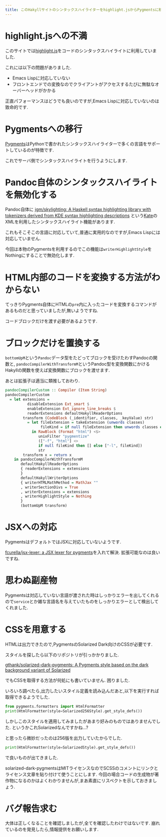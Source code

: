 ```yaml
---
title: このHakyllサイトのシンタックスハイライターをhighlight.jsからPygmentsに移行しました
---
```


# highlight.jsへの不満

このサイトでは[highlight.js](https://highlightjs.org/)をコードのシンタックスハイライトに利用していました.

これには以下の問題がありました.

* Emacs Lispに対応していない
* フロントエンドでの変換なのでクライアントがアクセスするたびに無駄なオーバーヘッドがかかる

正直パフォーマンスはどうでも良いのですが,Emacs Lispに対応していないのは致命的です.

# Pygmentsへの移行

[Pygments](http://pygments.org/)はPythonで書かれたシンタックスハイライターで多くの言語をサポートしているのが特徴です.

これでサーバ側でシンタックスハイライトを行うようにします.

# Pandoc自体のシンタックスハイライトを無効化する

Pandoc自体に
[jgm/skylighting: A Haskell syntax highlighting library with tokenizers derived from KDE syntax highlighting descriptions](https://github.com/jgm/skylighting)
という[Kate](https://kate-editor.org/)のXMLを利用したシンタックスハイライト機能があります.

これもそこそこの言語に対応していて,普通に実用的なのですが,Emacs Lispには対応していません.

今回は本物のPygmentsを利用するのでこの機能は`writerHighlightStyle`をNothingにすることで無効化します.

# HTML内部のコードを変換する方法がわからない

てっきりPygments自体にHTMLの`pre`内に入ったコードを変換するコマンドがあるものだと思っていましたが,無いようですね.

コードブロックだけを渡す必要があるようです.

# ブロックだけを置換する

`bottomUpM`という`Pandoc`データ型をたどってブロックを受けたわすPandocの関数と,
`pandocCompilerWithTransformM`というPandoc型を変換関数にかけるHakyllの関数を使えば変換関数にブロックを渡せます.

あとは拡張子は適当に類推しておわり.

~~~hs
pandocCompilerCustom :: Compiler (Item String)
pandocCompilerCustom
  = let extensions =
          disableExtension Ext_smart $
          enableExtension Ext_ignore_line_breaks $
          readerExtensions defaultHakyllReaderOptions
        transform (CodeBlock (_identifier, classes, _keyValue) str)
          = let fileExtension = takeExtension (unwords classes)
                fileKind = if null fileExtension then unwords classes else tail fileExtension
            in RawBlock (Format "html") <$>
               unixFilter "pygmentize"
               (["-f", "html"] <>
               if null fileKind then [] else ["-l", fileKind])
               str
        transform x = return x
    in pandocCompilerWithTransformM
       defaultHakyllReaderOptions
       { readerExtensions = extensions
       }
       defaultHakyllWriterOptions
       { writerHTMLMathMethod = MathJax ""
       , writerSectionDivs = True
       , writerExtensions = extensions
       , writerHighlightStyle = Nothing
       }
       (bottomUpM transform)
~~~

# JSXへの対応

PygmentsはデフォルトではJSXに対応していないようです.

[fcurella/jsx-lexer: a JSX lexer for pygments](https://github.com/fcurella/jsx-lexer)を入れて解決.
拡張可能なのは良いですね.

# 思わぬ副産物

Pygmentsは対応していない言語が渡された時はしっかりエラーを出してくれるので`service`とか雑な言語名を与えていたものをしっかりエラーとして検出してくれました.

# CSSを用意する

HTMLは出力できたので,PygmentsのSolarized Dark向けのCSSが必要です.

スタイルを探したら以下のリポジトリが引っかかりました.

[gthank/solarized-dark-pygments: A Pygments style based on the dark background variant of Solarized](https://github.com/gthank/solarized-dark-pygments)

でもCSSを取得する方法が何処にも書いていません.
困りました.

いろいろ調べたら,出力したいスタイル定義を読み込んだあと,以下を実行すれば取得できるようでした.

~~~py
from pygments.formatters import HtmlFormatter
print(HtmlFormatter(style=Solarized256Style).get_style_defs())
~~~

しかしこのスタイルを適用してみましたがあまり好みのものではありませんでした.
というかこれSolarizedなんですかね…?

と思ったら微妙だったのは256版を出力していたからでした.

~~~py
print(HtmlFormatter(style=SolarizedStyle).get_style_defs())
~~~

で良いものが出てきました.

solarized-dark-pygmentsはMITライセンスなのでSCSSのコメントにリンクとライセンス文章を貼り付けて使うことにします.
今回の場合コードの生成物が著作物になるのかはよくわかりませんが,まあ素直にリスペクトを示しておきましょう.

# バグ報告求む

大体は正しくなることを確認しましたが,全てを確認したわけではないです.
崩れているのを発見したら,情報提供をお願いします.
